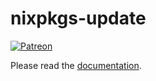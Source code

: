 # nixpkgs-update

[![Patreon](https://img.shields.io/badge/patreon-donate-blue.svg)](https://www.patreon.com/nixpkgsupdate)

Please read the [documentation](https://nix-community.github.io/nixpkgs-update/).
